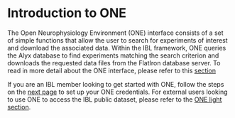 # Introduction to ONE

The Open Neurophysiology Environment (ONE) interface consists of a set of simple functions that allow the user to
search for experiments of interest and download the associated data. Within the IBL framework, ONE queries the Alyx
database to find experiments matching the search criterion and downloads the requested data files from the FlatIron
database server. To read in more detail about the ONE interface, please refer to this [section](one_reference)

If you are an IBL member looking to get started with ONE, follow the steps on the [next page](one_credentials) to set 
up your ONE credentials. For external users looking to use ONE to access the IBL public dataset, please refer to the 
[ONE light section](one_onelight).



